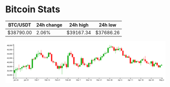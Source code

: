 # Bitcoin Stats

BTC/USDT|24h change|24h high|24h low|
|---|---|---|---|
|$38790.00|2.06%|$39167.34|$37686.26|

<img src="./chart.svg">
